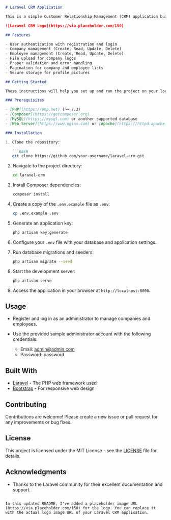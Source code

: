 ```markdown
# Laravel CRM Application

This is a simple Customer Relationship Management (CRM) application built with Laravel. It allows you to manage companies and their employees.

![Laravel CRM Logo](https://via.placeholder.com/150)

## Features

- User authentication with registration and login
- Company management (Create, Read, Update, Delete)
- Employee management (Create, Read, Update, Delete)
- File upload for company logos
- Proper validation and error handling
- Pagination for company and employee lists
- Secure storage for profile pictures

## Getting Started

These instructions will help you set up and run the project on your local machine for development and testing purposes.

### Prerequisites

- [PHP](https://php.net) (>= 7.3)
- [Composer](https://getcomposer.org)
- [MySQL](https://mysql.com) or another supported database
- [Web Server](https://www.nginx.com) or [Apache](https://httpd.apache.org)

### Installation

1. Clone the repository:

   ```bash
   git clone https://github.com/your-username/laravel-crm.git
   ```

2. Navigate to the project directory:

   ```bash
   cd laravel-crm
   ```

3. Install Composer dependencies:

   ```bash
   composer install
   ```

4. Create a copy of the `.env.example` file as `.env`:

   ```bash
   cp .env.example .env
   ```

5. Generate an application key:

   ```bash
   php artisan key:generate
   ```

6. Configure your `.env` file with your database and application settings.

7. Run database migrations and seeders:

   ```bash
   php artisan migrate --seed
   ```

8. Start the development server:

   ```bash
   php artisan serve
   ```

9. Access the application in your browser at `http://localhost:8000`.

## Usage

- Register and log in as an administrator to manage companies and employees.
- Use the provided sample administrator account with the following credentials:

  - Email: admin@admin.com
  - Password: password

## Built With

- [Laravel](https://laravel.com) - The PHP web framework used
- [Bootstrap](https://getbootstrap.com) - For responsive web design

## Contributing

Contributions are welcome! Please create a new issue or pull request for any improvements or bug fixes.

## License

This project is licensed under the MIT License - see the [LICENSE](LICENSE) file for details.

## Acknowledgments

- Thanks to the Laravel community for their excellent documentation and support.

```

In this updated README, I've added a placeholder image URL (https://via.placeholder.com/150) for the logo. You can replace it with the actual logo image URL of your Laravel CRM application.